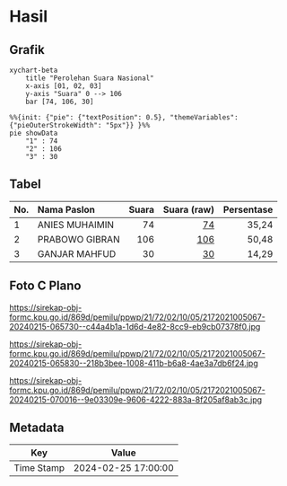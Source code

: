 # Hasil

## Grafik

```mermaid
xychart-beta
    title "Perolehan Suara Nasional"
    x-axis [01, 02, 03]
    y-axis "Suara" 0 --> 106
    bar [74, 106, 30]
```

```mermaid
%%{init: {"pie": {"textPosition": 0.5}, "themeVariables": {"pieOuterStrokeWidth": "5px"}} }%%
pie showData
    "1" : 74
    "2" : 106
    "3" : 30
```

## Tabel

| No. | Nama Paslon    | Suara | Suara (raw) | Persentase |
|:--- |:-------------- | -----:| -----------:| ----------:|
| 1   | ANIES MUHAIMIN | 74    | [74][p-1]   | 35,24      |
| 2   | PRABOWO GIBRAN | 106   | [106][p-2]  | 50,48      |
| 3   | GANJAR MAHFUD  | 30    | [30][p-3]   | 14,29      |


[p-1]: https://github.com/gigit-pemilu/pemilu-2024/blob/main/pilpres/hitung-suara/sub/21-kepulauan-riau/sub/72-kota-tanjung-pinang/sub/02-tanjung-pinang-timur/sub/1005-pinang-kencana/sub/067-tps/sub/paslon-1.txt
[p-2]: https://github.com/gigit-pemilu/pemilu-2024/blob/main/pilpres/hitung-suara/sub/21-kepulauan-riau/sub/72-kota-tanjung-pinang/sub/02-tanjung-pinang-timur/sub/1005-pinang-kencana/sub/067-tps/sub/paslon-2.txt
[p-3]: https://github.com/gigit-pemilu/pemilu-2024/blob/main/pilpres/hitung-suara/sub/21-kepulauan-riau/sub/72-kota-tanjung-pinang/sub/02-tanjung-pinang-timur/sub/1005-pinang-kencana/sub/067-tps/sub/paslon-3.txt

## Foto C Plano

https://sirekap-obj-formc.kpu.go.id/869d/pemilu/ppwp/21/72/02/10/05/2172021005067-20240215-065730--c44a4b1a-1d6d-4e82-8cc9-eb9cb07378f0.jpg

https://sirekap-obj-formc.kpu.go.id/869d/pemilu/ppwp/21/72/02/10/05/2172021005067-20240215-065830--218b3bee-1008-411b-b6a8-4ae3a7db6f24.jpg

https://sirekap-obj-formc.kpu.go.id/869d/pemilu/ppwp/21/72/02/10/05/2172021005067-20240215-070016--9e03309e-9606-4222-883a-8f205af8ab3c.jpg


## Metadata

| Key        | Value               |
| ---------- | ------------------- |
| Time Stamp | 2024-02-25 17:00:00 |



